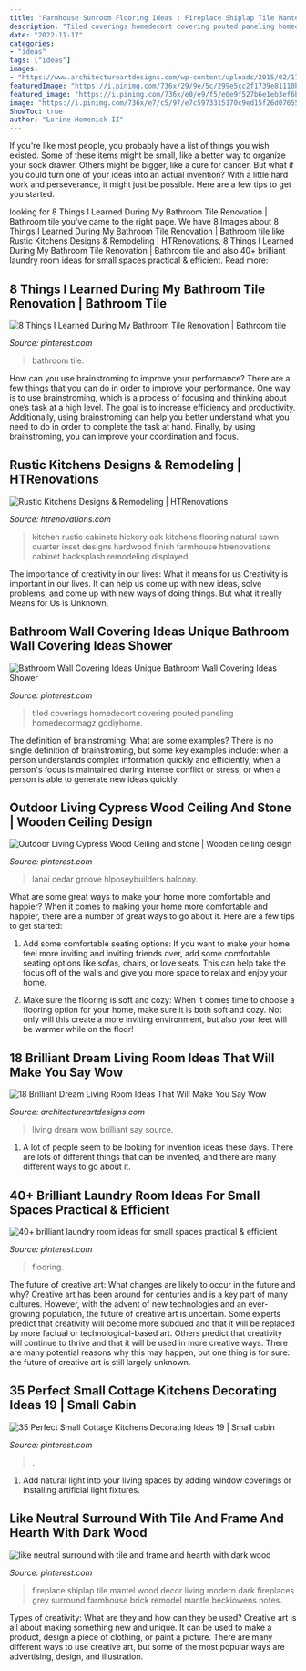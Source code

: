 ```yaml
---
title: "Farmhouse Sunroom Flooring Ideas : Fireplace Shiplap Tile Mantel Wood Decor Living Modern Dark Fireplaces Grey Surround Farmhouse Brick Remodel Mantle Beckiowens Notes"
description: "Tiled coverings homedecort covering pouted paneling homedecormagz godiyhome"
date: "2022-11-17"
categories:
- "ideas"
tags: ["ideas"]
images:
- "https://www.architectureartdesigns.com/wp-content/uploads/2015/02/174-630x388.jpg"
featuredImage: "https://i.pinimg.com/736x/29/9e/5c/299e5cc2f1739e81110b19833189900e.jpg"
featured_image: "https://i.pinimg.com/736x/e0/e9/f5/e0e9f527b6e1eb3ef6b1cc95efd92bc8.jpg"
image: "https://i.pinimg.com/736x/e7/c5/97/e7c5973315170c9ed15f26d076558426.jpg"
ShowToc: true
author: "Lorine Homenick II"
---
```



If you're like most people, you probably have a list of things you wish existed. Some of these items might be small, like a better way to organize your sock drawer. Others might be bigger, like a cure for cancer. But what if you could turn one of your ideas into an actual invention? With a little hard work and perseverance, it might just be possible. Here are a few tips to get you started.

	

		
looking for 8 Things I Learned During My Bathroom Tile Renovation | Bathroom tile you've came to the right page. We have 8 Images about 8 Things I Learned During My Bathroom Tile Renovation | Bathroom tile like Rustic Kitchens Designs &amp; Remodeling | HTRenovations, 8 Things I Learned During My Bathroom Tile Renovation | Bathroom tile and also 40+ brilliant laundry room ideas for small spaces practical &amp; efficient. Read more:
		
    
## 8 Things I Learned During My Bathroom Tile Renovation | Bathroom Tile

<img loading=lazy src="https://i.pinimg.com/736x/b7/c0/cd/b7c0cddcfc69d789226ca1d81ef7d552.jpg" onerror="this.onerror=null;this.src='https://tse2.mm.bing.net/th?id=OIP.9VGDfaKILJGNF1NiP20cSgHaLT&amp;pid=15.1';" alt="8 Things I Learned During My Bathroom Tile Renovation | Bathroom tile">

_Source: pinterest.com_

>bathroom tile. 

	

How can you use brainstroming to improve your performance?
There are a few things that you can do in order to improve your performance. One way is to use brainstroming, which is a process of focusing and thinking about one’s task at a high level. The goal is to increase efficiency and productivity. Additionally, using brainstroming can help you better understand what you need to do in order to complete the task at hand. Finally, by using brainstroming, you can improve your coordination and focus.

    
## Rustic Kitchens Designs &amp; Remodeling | HTRenovations

<img loading=lazy src="http://www.htrenovations.com/wp-content/uploads/2015/09/Rush-006.jpg" onerror="this.onerror=null;this.src='https://tse2.mm.bing.net/th?id=OIP.a3HP6RvCoI9b59M0q78bxwHaKj&amp;pid=15.1';" alt="Rustic Kitchens Designs &amp; Remodeling | HTRenovations">

_Source: htrenovations.com_

>kitchen rustic cabinets hickory oak kitchens flooring natural sawn quarter inset designs hardwood finish farmhouse htrenovations cabinet backsplash remodeling displayed. 

	

The importance of creativity in our lives: What it means for us
Creativity is important in our lives. It can help us come up with new ideas, solve problems, and come up with new ways of doing things. But what it really Means for Us is Unknown.

    
## Bathroom Wall Covering Ideas Unique Bathroom Wall Covering Ideas Shower

<img loading=lazy src="https://i.pinimg.com/736x/e7/c5/97/e7c5973315170c9ed15f26d076558426.jpg" onerror="this.onerror=null;this.src='https://tse4.mm.bing.net/th?id=OIP.49AC5MuDm98lHXw_HVBgtwHaLD&amp;pid=15.1';" alt="Bathroom Wall Covering Ideas Unique Bathroom Wall Covering Ideas Shower">

_Source: pinterest.com_

>tiled coverings homedecort covering pouted paneling homedecormagz godiyhome. 

	

The definition of brainstroming: What are some examples?
There is no single definition of brainstroming, but some key examples include: when a person understands complex information quickly and efficiently, when a person's focus is maintained during intense conflict or stress, or when a person is able to generate new ideas quickly.

    
## Outdoor Living Cypress Wood Ceiling And Stone | Wooden Ceiling Design

<img loading=lazy src="https://i.pinimg.com/736x/d2/aa/be/d2aabef854a8aadfa6117e4a20d2c8fa.jpg" onerror="this.onerror=null;this.src='https://tse2.mm.bing.net/th?id=OIP.wN-QLpnj4vTxiqr1R8hvBgAAAA&amp;pid=15.1';" alt="Outdoor Living Cypress Wood Ceiling and stone | Wooden ceiling design">

_Source: pinterest.com_

>lanai cedar groove hlposeybuilders balcony. 

	

What are some great ways to make your home more comfortable and happier?
When it comes to making your home more comfortable and happier, there are a number of great ways to go about it. Here are a few tips to get started:
1. Add some comfortable seating options: If you want to make your home feel more inviting and inviting friends over, add some comfortable seating options like sofas, chairs, or love seats. This can help take the focus off of the walls and give you more space to relax and enjoy your home.

2. Make sure the flooring is soft and cozy: When it comes time to choose a flooring option for your home, make sure it is both soft and cozy. Not only will this create a more inviting environment, but also your feet will be warmer while on the floor!


    
## 18 Brilliant Dream Living Room Ideas That Will Make You Say Wow

<img loading=lazy src="https://www.architectureartdesigns.com/wp-content/uploads/2015/02/174-630x388.jpg" onerror="this.onerror=null;this.src='https://tse1.mm.bing.net/th?id=OIP.6rAmfMqAYd8RtLH4hnsKAQHaEj&amp;pid=15.1';" alt="18 Brilliant Dream Living Room Ideas That Will Make You Say Wow">

_Source: architectureartdesigns.com_

>living dream wow brilliant say source. 

	

1. A lot of people seem to be looking for invention ideas these days. There are lots of different things that can be invented, and there are many different ways to go about it. 

    
## 40+ Brilliant Laundry Room Ideas For Small Spaces Practical &amp; Efficient

<img loading=lazy src="https://i.pinimg.com/736x/29/9e/5c/299e5cc2f1739e81110b19833189900e.jpg" onerror="this.onerror=null;this.src='https://tse1.mm.bing.net/th?id=OIP.bJXLRJ3nU6hzKnvosBGqUgHaLF&amp;pid=15.1';" alt="40+ brilliant laundry room ideas for small spaces practical &amp; efficient">

_Source: pinterest.com_

>flooring. 

	

The future of creative art: What changes are likely to occur in the future and why?
Creative art has been around for centuries and is a key part of many cultures. However, with the advent of new technologies and an ever-growing population, the future of creative art is uncertain. Some experts predict that creativity will become more subdued and that it will be replaced by more factual or technological-based art. Others predict that creativity will continue to thrive and that it will be used in more creative ways. There are many potential reasons why this may happen, but one thing is for sure: the future of creative art is still largely unknown.

    
## 35 Perfect Small Cottage Kitchens Decorating Ideas 19 | Small Cabin

<img loading=lazy src="https://i.pinimg.com/736x/e0/e9/f5/e0e9f527b6e1eb3ef6b1cc95efd92bc8.jpg" onerror="this.onerror=null;this.src='https://tse1.mm.bing.net/th?id=OIP.s4Wrqq6MV1gM2gTq57XBwwHaJ5&amp;pid=15.1';" alt="35 Perfect Small Cottage Kitchens Decorating Ideas 19 | Small cabin">

_Source: pinterest.com_

>. 

	

1. Add natural light into your living spaces by adding window coverings or installing artificial light fixtures.

    
## Like Neutral Surround With Tile And Frame And Hearth With Dark Wood

<img loading=lazy src="https://i.pinimg.com/736x/14/36/e1/1436e16e01e700a846a52d987a60ed5a.jpg" onerror="this.onerror=null;this.src='https://tse2.mm.bing.net/th?id=OIP.daCQvV0_JZxtyyQ-ibBaXQHaLH&amp;pid=15.1';" alt="like neutral surround with tile and frame and hearth with dark wood">

_Source: pinterest.com_

>fireplace shiplap tile mantel wood decor living modern dark fireplaces grey surround farmhouse brick remodel mantle beckiowens notes. 

	

Types of creativity: What are they and how can they be used?
Creative art is all about making something new and unique. It can be used to make a product, design a piece of clothing, or paint a picture. There are many different ways to use creative art, but some of the most popular ways are advertising, design, and illustration.


